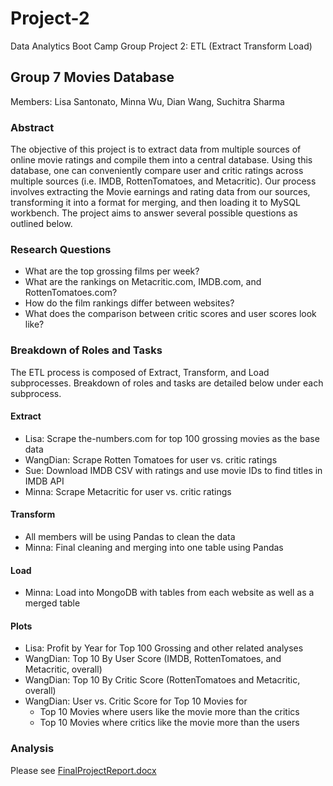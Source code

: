 # Project-2
Data Analytics Boot Camp Group Project 2: ETL (Extract Transform Load)

## Group 7 Movies Database 
Members: Lisa Santonato, Minna Wu, Dian Wang, Suchitra Sharma
 
### Abstract
The objective of this project is to extract data from multiple sources of online movie ratings and compile them into a central database. Using this database, one can conveniently compare user and critic ratings across multiple sources (i.e. IMDB, RottenTomatoes, and Metacritic). Our process involves extracting the Movie earnings and rating data from our sources, transforming it into a format for merging, and then loading it to MySQL workbench. The project aims to answer several possible questions as outlined below.

### Research Questions
* What are the top grossing films per week? 
* What are the rankings on Metacritic.com, IMDB.com, and RottenTomatoes.com?
* How do the film rankings differ between websites? 
* What does the comparison between critic scores and user scores look like?
 
### Breakdown of Roles and Tasks
The ETL process is composed of Extract, Transform, and Load subprocesses. Breakdown of roles and tasks are detailed below under each subprocess.

#### Extract
* Lisa: Scrape the-numbers.com for top 100 grossing movies as the base data
* WangDian: Scrape Rotten Tomatoes for user vs. critic ratings
* Sue: Download IMDB CSV with ratings and use movie IDs to find titles in IMDB API
* Minna: Scrape Metacritic for user vs. critic ratings

#### Transform
* All members will be using Pandas to clean the data
* Minna: Final cleaning and merging into one table using Pandas

#### Load
* Minna: Load into MongoDB with tables from each website as well as a merged table

#### Plots
- Lisa: Profit by Year for Top 100 Grossing and other related analyses
- WangDian: Top 10 By User Score (IMDB, RottenTomatoes, and Metacritic, overall)
- WangDian: Top 10 By Critic Score (RottenTomatoes and Metacritic, overall)
- WangDian: User vs. Critic Score for Top 10 Movies for 
    * Top 10 Movies where users like the movie more than the critics
    * Top 10 Movies where critics like the movie more than the users
    
### Analysis
Please see [FinalProjectReport.docx](./FinalProjectReport.docx)
